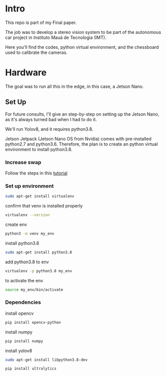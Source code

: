 # Intro
This repo is part of my Final paper. 

The job was to develop a stereo vision system to be part of the autonomous car project in Instituto Mauá de Tecnologia (IMT).

Here you'll find the codes, python virtual environment, and the chessboard used to calibrate the cameras.

# Hardware

The goal was to run all this in the edge, in this case, a Jetson Nano.

## Set Up

For future consults, I'll give an step-by-step on setting up the Jetson Nano, as it's always turned bad when I had to do it.

We'll run Yolov8, and it requires python3.8.

Jetson Jetpack (Jetson Nano OS from Nvidia) comes with pre-installed python2.7 and python3.6. Therefore, the plan is to create an python virtual environment to install python3.8.

### Increase swap
Follow the steps in this [tutorial](https://youtu.be/uvU8AXY1170?t=650)


### Set up environment

```bash
sudo apt-get install virtualenv
```
confirm that venv is installed properly
```bash
virtualenv --version
```

create env
```bash
python3 -m venv my_env
```

install python3.8
```bash
sudo apt-get install python3.8
```

add python3.8 to env
```bash
virtualenv -p python3.8 my_env
```

to activate the env
```bash
source my_env/bin/activate
```

### Dependencies
install opencv
```bash
pip install opencv-python
```

install numpy
```bash
pip install numpy
```

install yolov8
```bash
sudo apt-get install libpython3.8-dev
```
```bash
pip install ultralytics
```